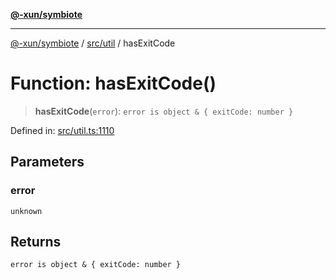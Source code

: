 [**@-xun/symbiote**](../../../README.md)

***

[@-xun/symbiote](../../../README.md) / [src/util](../README.md) / hasExitCode

# Function: hasExitCode()

> **hasExitCode**(`error`): `error is object & { exitCode: number }`

Defined in: [src/util.ts:1110](https://github.com/Xunnamius/symbiote/blob/25135a1844b8500302680a71b90428852179ec2c/src/util.ts#L1110)

## Parameters

### error

`unknown`

## Returns

`error is object & { exitCode: number }`
